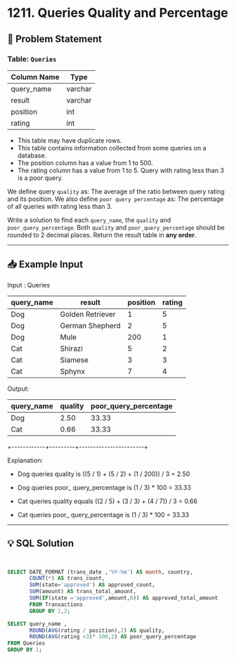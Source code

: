 
# 1211. Queries Quality and Percentage

## 📝 Problem Statement

### Table: `Queries`

| Column Name | Type    |
|-------------|---------|
| query_name  | varchar |
| result      | varchar |
| position    | int     |
| rating      | int     |

 - This table may have duplicate rows.
 - This table contains information collected from some queries on a database.
 - The position column has a value from 1 to 500.
 - The rating column has a value from 1 to 5. Query with rating less than 3 is a poor query.
 
 We define query `quality` as:
     The average of the ratio between query rating and its position.
We also define `poor query percentage` as:
     The percentage of all queries with rating less than 3.

Write a solution to find each `query_name`, the `quality` and `poor_query_percentage`.
Both `quality` and `poor_query_percentage` should be rounded to 2 decimal places.
Return the result table in **any order**. 

---

## 📥 Example Input

Input : Queries 

| query_name | result            | position | rating |
|------------|-------------------|----------|--------|
| Dog        | Golden Retriever  | 1        | 5      |
| Dog        | German Shepherd   | 2        | 5      |
| Dog        | Mule              | 200      | 1      |
| Cat        | Shirazi           | 5        | 2      |
| Cat        | Siamese           | 3        | 3      |
| Cat        | Sphynx            | 7        | 4      |

Output: 

| query_name | quality | poor_query_percentage |
|------------|---------|-----------------------|
| Dog        | 2.50    | 33.33                 |
| Cat        | 0.66    | 33.33                 |
+------------+---------+-----------------------+

Explanation: 
 - Dog queries quality is ((5 / 1) + (5 / 2) + (1 / 200)) / 3 = 2.50
 - Dog queries poor_ query_percentage is (1 / 3) * 100 = 33.33

 - Cat queries quality equals ((2 / 5) + (3 / 3) + (4 / 7)) / 3 = 0.66
 - Cat queries poor_ query_percentage is (1 / 3) * 100 = 33.33

---

## 💡 SQL Solution

```sql


SELECT DATE_FORMAT (trans_date ,'%Y-%m') AS month, country,
       COUNT(*) AS trans_count,
       SUM(state='approved') AS approved_count,
       SUM(amount) AS trans_total_amount,
       SUM(IF(state ='approved',amount,0)) AS approved_total_amount
       FROM Transactions 
       GROUP BY 1,2;

SELECT query_name ,
       ROUND(AVG(rating / position),2) AS quality,
       ROUND(AVG(rating <3)* 100,2) AS poor_query_percentage
FROM Queries
GROUP BY 1;
